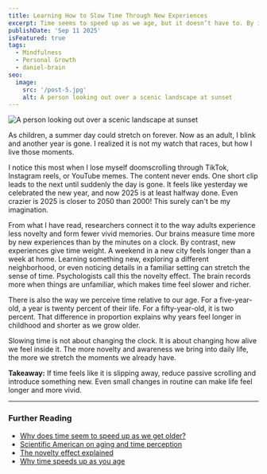 ```yaml
---
title: Learning How to Slow Time Through New Experiences
excerpt: Time seems to speed up as we age, but it doesn’t have to. By inviting novelty and paying attention with all our senses, life feels longer and more meaningful.
publishDate: 'Sep 11 2025'
isFeatured: true
tags:
  - Mindfulness
  - Personal Growth
  - daniel-brain
seo:
  image:
    src: '/post-5.jpg'
    alt: A person looking out over a scenic landscape at sunset
---
```


![A person looking out over a scenic landscape at sunset](/post-5.jpg)

As children, a summer day could stretch on forever. Now as an adult, I blink and another year is gone. I realized it is not my watch that races, but how I live those moments.

I notice this most when I lose myself doomscrolling through TikTok, Instagram reels, or YouTube memes. The content never ends. One short clip leads to the next until suddenly the day is gone. It feels like yesterday we celebrated the new year, and now 2025 is at least halfway done. Even crazier is 2025 is closer to 2050 than 2000! This surely can't be my imagination.

From what I have read, researchers connect it to the way adults experience less novelty and form fewer vivid memories. Our brains measure time more by new experiences than by the minutes on a clock. By contrast, new experiences give time weight. A weekend in a new city feels longer than a week at home. Learning something new, exploring a different neighborhood, or even noticing details in a familiar setting can stretch the sense of time. Psychologists call this the novelty effect. The brain records more when things are unfamiliar, which makes time feel slower and richer.

There is also the way we perceive time relative to our age. For a five-year-old, a year is twenty percent of their life. For a fifty-year-old, it is two percent. That difference in proportion explains why years feel longer in childhood and shorter as we grow older.

Slowing time is not about changing the clock. It is about changing how alive we feel inside it. The more novelty and awareness we bring into daily life, the more we stretch the moments we already have.

**Takeaway:** If time feels like it is slipping away, reduce passive scrolling and introduce something new. Even small changes in routine can make life feel longer and more vivid.

---

### Further Reading  
- [Why does time seem to speed up as we get older?](https://www.psychologytoday.com/us/blog/out-of-the-darkness/202409/why-does-time-seem-to-speed-up-as-we-get-older)  
- [Scientific American on aging and time perception](https://www.scientificamerican.com/article/why-does-time-seem-to-speed-up-with-age/)  
- [The novelty effect explained](https://www.thegoodtrade.com/features/what-is-novelty-effect/)  
- [Why time speeds up as you age](https://drdavidhamilton.com/why-time-speeds-up-as-you-age/)  
